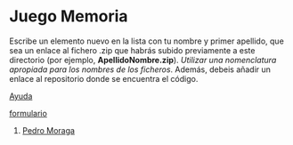 Juego Memoria
======

Escribe un elemento nuevo en la lista con tu nombre y primer apellido, que sea un enlace al fichero .zip que habrás subido previamente a este directorio (por ejemplo, **ApellidoNombre.zip**). *Utilizar una nomenclatura apropiada para los nombres de los ficheros*.
Además, debeis añadir un enlace al repositorio donde se encuentra el código.

[Ayuda](https://lorca.act.uji.es/curso/mit-app-inventor/memory/)

[formulario](form.png)

1. [Pedro Moraga](https://github.com/Dreufter/MobileApps/tree/main/CardsGame)
